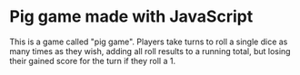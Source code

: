 # Pig game made with JavaScript

This is a game called "pig game". Players take turns to roll a single dice as many times as they wish, adding all roll results to a running total, but losing their gained score for the turn if they roll a 1.
